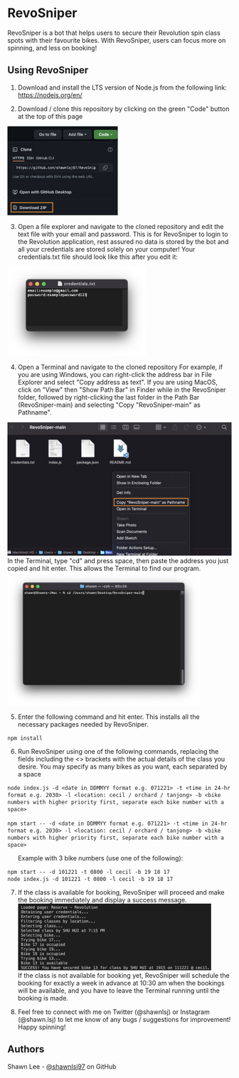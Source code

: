 # RevoSniper

RevoSniper is a bot that helps users to secure their Revolution spin class spots with their favourite bikes. With RevoSniper, users can focus more on spinning, and less on booking!

## Using RevoSniper

1. Download and install the LTS version of Node.js from the following link: https://nodejs.org/en/

2. Download / clone this repository by clicking on the green "Code" button at the top of this page
<img src="images/download.png" alt="drawing" height="200"/>

3. Open a file explorer and navigate to the cloned repository and edit the text file with your email and password. This is for RevoSniper to login to the Revolution application, rest assured no data is stored by the bot and all your credentials are stored solely on your computer! 
Your credentials.txt file should look like this after you edit it:
<img src="images/credentials.png" alt="drawing" height="200"/>

4. Open a Terminal and navigate to the cloned repository
For example, if you are using Windows, you can right-click the address bar in File Explorer and select "Copy address as text".
If you are using MacOS, click on "View" then "Show Path Bar" in Finder while in the RevoSniper folder, followed by right-clicking the last folder in the Path Bar (RevoSniper-main) and selecting "Copy "RevoSniper-main" as Pathname".
<img src="images/pathname.png" alt="drawing" height="300"/>
In the Terminal, type "cd" and press space, then paste the address you just copied and hit enter. This allows the Terminal to find our program.
<img src="images/terminal.png" alt="drawing" height="300"/>

5. Enter the following command and hit enter. This installs all the necessary packages needed by RevoSniper.
```
npm install
```

6. Run RevoSniper using one of the following commands, replacing the fields including the <> brackets with the actual details of the class you desire. You may specify as many bikes as you want, each separated by a space
```
node index.js -d <date in DDMMYY format e.g. 071221> -t <time in 24-hr format e.g. 2030> -l <location: cecil / orchard / tanjong> -b <bike numbers with higher priority first, separate each bike number with a space>

npm start -- -d <date in DDMMYY format e.g. 071221> -t <time in 24-hr format e.g. 2030> -l <location: cecil / orchard / tanjong> -b <bike numbers with higher priority first, separate each bike number with a space>
```
&nbsp;&nbsp;&nbsp;&nbsp;&nbsp;&nbsp;Example with 3 bike numbers (use one of the following): 
```
npm start -- -d 101221 -t 0800 -l cecil -b 19 18 17
node index.js -d 101221 -t 0800 -l cecil -b 19 18 17
```

7. If the class is available for booking, RevoSniper will proceed and make the booking immediately and display a success message. <br /><img src="images/success.png" alt="drawing" height="150"/><br /> If the class is not available for booking yet, RevoSniper will schedule the booking for exactly a week in advance at 10:30 am when the bookings will be available, and you have to leave the Terminal running until the booking is made.

8. Feel free to connect with me on Twitter (@shawnlsj) or Instagram (@shawn.lsj) to let me know of any bugs / suggestions for improvement! Happy spinning!

## Authors

Shawn Lee - [@shawnlsj97](https://github.com/shawnlsj97) on GitHub
